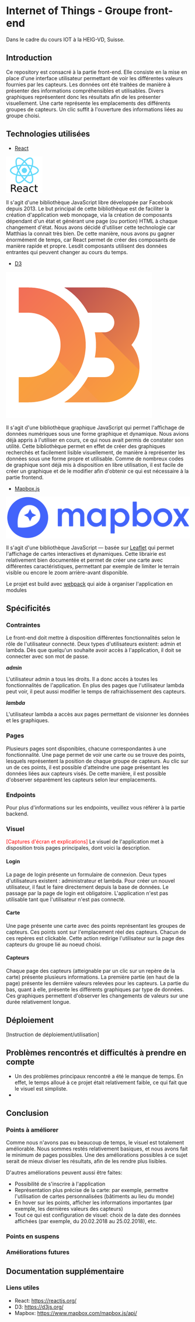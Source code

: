 # Internet of Things - Groupe front-end
Dans le cadre du cours IOT à la HEIG-VD, Suisse.

## Introduction
Ce repository est consacré à la partie front-end. Elle consiste en la mise en place d'une interface utilisateur permettant de voir les différentes valeurs fournies par les capteurs. Les données ont été traitées de manière à présenter des informations compréhensibles et utilisables. Divers graphiques représentent donc les résultats afin de les présenter visuellement.
Une carte représente les emplacements des différents groupes de capteurs. Un clic suffit à l'ouverture des informations liées au groupe choisi.

## Technologies utilisées
* [React](https://reactjs.org/) 


<img src="images/ReactJS.png" alt="Logo reac" width="100" height="100">

Il s'agit d'une bibliothèque JavaScript libre développée par Facebook depuis 2013. Le but principal de cette bibliothèque est de faciliter la création d'application web monopage, via la création de composants dépendant d'un état et générant une page (ou portion) HTML à chaque changement d'état. Nous avons décidé d'utiliser cette technologie car Matthias la connait très bien. De cette manière, nous avons pu gagner énormément de temps, car React permet de créer des composants de manière rapide et propre. Lesdit composants utilisent des données entrantes qui peuvent changer au cours du temps.


* [D3](https://d3js.org/) 

![d3](images/d3.png "Logo d3")

Il s'agit d'une bibliothèque graphique JavaScript qui permet l'affichage de données numériques sous une forme graphique et dynamique. Nous avions déjà appris à l'utiliser en cours, ce qui nous avait permis de constater son utilité. Cette bibliothèque permet en effet de créer des graphiques recherchés et facilement lisible visuellement, de manière à représenter les données sous une forme propre et utilisable. Comme de nombreux codes de graphique sont déjà mis à disposition en libre utilisation, il est facile de créer un graphique et de le modifier afin d'obtenir ce qui est nécessaire à la partie frontend.


* [Mapbox.js](https://www.mapbox.com/mapbox.js/api/) 

![mapbox](images/mapbox.png "Logo mapbox")

Il s'agit d'une bibliothèque JavaScript — basée sur [Leaflet](https://leafletjs.com/) qui permet l'affichage de cartes interactives et dynamiques. Cette librairie est relativement bien documentée et permet de créer une carte avec différentes caractéristiques, permettant par exemple de limiter le terrain visible ou encore le zoom arrière-avant disponible.

Le projet est build avec [webpack](https://webpack.js.org/) qui aide à organiser l'application en modules

## Spécificités
### Contraintes
Le front-end doit mettre à disposition différentes fonctionnalités selon le rôle de l'utilisateur connecté.
Deux types d'utilisateurs existent: admin et lambda. 
Dès que quelqu'un souhaite avoir accès à l'application, il doit se connecter avec son mot de passe.

***admin***

L'utilisateur admin a tous les droits. Il a donc accès à toutes les fonctionnalités de l'application.
En plus des pages que l'utilisateur lambda peut voir, il peut aussi modifier le temps de rafraichissement des capteurs.

***lambda***

L'utilisateur lambda a accès aux pages permettant de visionner les données et les graphiques.

### Pages
Plusieurs pages sont disponibles, chacune correspondantes à une fonctionnalité.
Une page permet de voir une carte ou se trouve des points, lesquels représentent la position de chaque groupe de capteurs. Au clic sur un de ces points, il est possible d'atteindre une page présentant les données liées aux capteurs visés.
De cette manière, il est possible d'observer séparément les capteurs selon leur emplacements.

### Endpoints
Pour plus d'informations sur les endpoints, veuillez vous référer à la partie backend.

### Visuel
<span style="color:red">[Captures d'écran et explications]</span>
Le visuel de l'application met à disposition trois pages principales, dont voici la description.
#### Login
La page de login présente un formulaire de connexion. Deux types d'utilisateurs existent : administrateur et lambda. Pour créer un nouvel utilisateur, il faut le faire directement depuis la base de données.
Le passage par la page de login est obligatoire. L'application n'est pas utilisable tant que l'utilisateur n'est pas connecté.
#### Carte
Une page présente une carte avec des points représentant les groupes de capteurs. Ces points sont sur l'emplacement réel des capteurs. Chacun de ces repères est clickable. Cette action redirige l'utilisateur sur la page des capteurs du groupe lié au noeud choisi.
#### Capteurs
Chaque page des capteurs (atteignable par un clic sur un repère de la carte) présente plusieurs informations. La première partie (en haut de la page) présente les dernière valeurs relevées pour les capteurs. La partie du bas, quant à elle, présente les différents graphiques par type de données. Ces graphiques permettent d'observer les changements de valeurs sur une durée relativement longue.

## Déploiement
[Instruction de déploiement/utilisation]

## Problèmes rencontrés et difficultés à prendre en compte
- Un des problèmes principaux rencontré a été le manque de temps. En effet, le temps alloué à ce projet était relativement faible, ce qui fait que le visuel est simpliste.
- 

## Conclusion
### Points à améliorer
Comme nous n'avons pas eu beaucoup de temps, le visuel est totalement améliorable.
Nous sommes restés relativement basiques, et nous avons fait le minimum de pages possibles. Une des améliorations possibles à ce sujet serait de mieux diviser les résultats, afin de les rendre plus lisibles.

D'autres améliorations peuvent aussi être faites:
- Possibilité de s'inscrire à l'application
- Représentation plus précise de la carte: par exemple, permettre l'utilisation de cartes personnalisées (bâtiments au lieu du monde)
- En hover sur les points, afficher les informations importantes (par exemple, les dernières valeurs des capteurs)
- Tout ce qui est configuration de visuel: choix de la date des données affichées (par exemple, du 20.02.2018 au 25.02.2018), etc.
### Points en suspens
### Améliorations futures

## Documentation supplémentaire
### Liens utiles
* React: <https://reactjs.org/>
* D3: <https://d3js.org/>
* Mapbox: <https://www.mapbox.com/mapbox.js/api/>